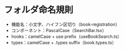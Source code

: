 # フォルダ命名規則

- 機能名：小文字、ハイフン区切り（book-registration）
- コンポーネント：PascalCase（SearchBar.tsx）
- hooks：camelCase + use prefix（useBookSearch.ts）
- types：camelCase + .types suffix（book.types.ts）
